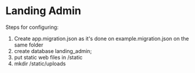 # Landing Admin

Steps for configuring:

1. Create app.migration.json as it's done on example.migration.json on the same folder
2. create database landing_admin;
3. put static web files in /static
4. mkdir /static/uploads
  